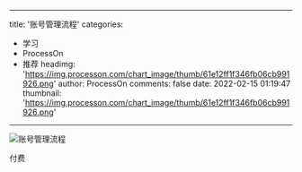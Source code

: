 
---
title: '账号管理流程'
categories: 
 - 学习
 - ProcessOn
 - 推荐
headimg: 'https://img.processon.com/chart_image/thumb/61e12ff1f346fb06cb991926.png'
author: ProcessOn
comments: false
date: 2022-02-15 01:19:47
thumbnail: 'https://img.processon.com/chart_image/thumb/61e12ff1f346fb06cb991926.png'
---

<div>   
<img class="thumb" alt="账号管理流程" src="https://img.processon.com/chart_image/thumb/61e12ff1f346fb06cb991926.png" referrerpolicy="no-referrer">
<p>付费</p>  
</div>
            